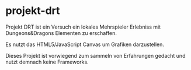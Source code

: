 # projekt-drt
Projekt DRT ist ein Versuch ein lokales Mehrspieler Erlebniss mit Dungeons&amp;Dragons Elementen zu erschaffen.

Es nutzt das HTML5/JavaScript Canvas um Grafiken darzustellen.

Dieses Projekt ist vorwiegend zum sammeln von Erfahrungen gedacht und nutzt demnach keine Frameworks.
